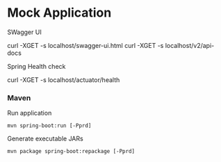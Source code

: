 # Mock Application

SWagger UI

curl -XGET -s localhost/swagger-ui.html
curl -XGET -s localhost/v2/api-docs

Spring Health check

curl -XGET -s localhost/actuator/health

### Maven

Run application

    mvn spring-boot:run [-Pprd]

Generate executable JARs

    mvn package spring-boot:repackage [-Pprd]
